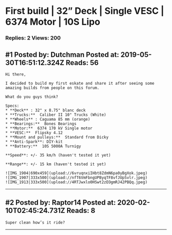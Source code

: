 # First build &#124; 32&rdquo; Deck &#124; Single VESC &#124; 6374 Motor &#124; 10S Lipo

### Replies: 2 Views: 200

## \#1 Posted by: Dutchman Posted at: 2019-05-30T16:51:12.324Z Reads: 56

```
Hi there,

I decided to build my first eskate and share it after seeing some amazing builds from people on this forum.

What do you guys think?

Specs:
* **Deck** : 32" x 8.75" blanc deck
* **Trucks:**  Caliber II 10" Trucks (White)
* **Wheels** : Caguama 85 mm (orange)
* **Bearings:**  Bones Bearings
* **Motor:**  6374 170 kV Single motor
* **VESC:**  Flipsky 4.12
* **Mount and pulleys:**  Standard from Dicky
* **Anti-Spark**: DIY-kit
* **Battery:**  10S 5000A Turnigy

**Speed**: +/- 35 km/h (haven't tested it yet)

**Range**: +/- 15 km (haven't tested it yet)

![IMG_1904|690x459](upload://6vruqnxiIHbt8ZdmN6pa0yBgXok.jpeg) 
![IMG_1907|333x500](upload://nfT6VmFbngUPByqTF8vfJUpSvlr.jpeg) 
![IMG_1913|333x500](upload://4RTJwxlo0HSwt2zEOgmRJ42PBQq.jpeg)
```

---
## \#2 Posted by: Raptor14 Posted at: 2020-02-10T02:45:24.731Z Reads: 8

```
Super clean how’s it ride?
```

---
